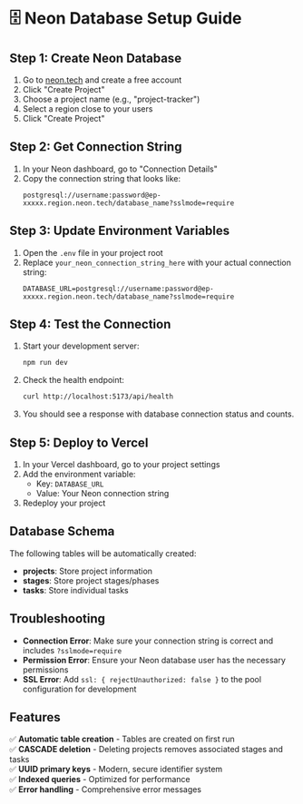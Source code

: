 # 🗄️ Neon Database Setup Guide

## Step 1: Create Neon Database

1. Go to [neon.tech](https://neon.tech) and create a free account
2. Click "Create Project"
3. Choose a project name (e.g., "project-tracker")
4. Select a region close to your users
5. Click "Create Project"

## Step 2: Get Connection String

1. In your Neon dashboard, go to "Connection Details"
2. Copy the connection string that looks like:
   ```
   postgresql://username:password@ep-xxxxx.region.neon.tech/database_name?sslmode=require
   ```

## Step 3: Update Environment Variables

1. Open the `.env` file in your project root
2. Replace `your_neon_connection_string_here` with your actual connection string:
   ```env
   DATABASE_URL=postgresql://username:password@ep-xxxxx.region.neon.tech/database_name?sslmode=require
   ```

## Step 4: Test the Connection

1. Start your development server:
   ```bash
   npm run dev
   ```

2. Check the health endpoint:
   ```bash
   curl http://localhost:5173/api/health
   ```

3. You should see a response with database connection status and counts.

## Step 5: Deploy to Vercel

1. In your Vercel dashboard, go to your project settings
2. Add the environment variable:
   - Key: `DATABASE_URL`
   - Value: Your Neon connection string
3. Redeploy your project

## Database Schema

The following tables will be automatically created:

- **projects**: Store project information
- **stages**: Store project stages/phases
- **tasks**: Store individual tasks

## Troubleshooting

- **Connection Error**: Make sure your connection string is correct and includes `?sslmode=require`
- **Permission Error**: Ensure your Neon database user has the necessary permissions
- **SSL Error**: Add `ssl: { rejectUnauthorized: false }` to the pool configuration for development

## Features

✅ **Automatic table creation** - Tables are created on first run  
✅ **CASCADE deletion** - Deleting projects removes associated stages and tasks  
✅ **UUID primary keys** - Modern, secure identifier system  
✅ **Indexed queries** - Optimized for performance  
✅ **Error handling** - Comprehensive error messages  